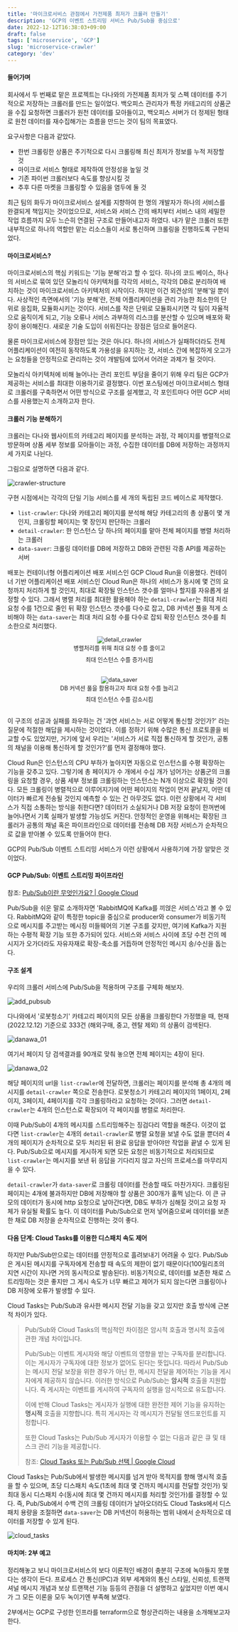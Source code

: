 ```yaml
---
title: '마이크로서비스 관점에서 가전제품 최저가 크롤러 만들기'
description: 'GCP의 이벤트 스트리밍 서비스 Pub/Sub을 중심으로'
date: 2022-12-12T16:38:03+09:00
draft: false
tags: ['microservice', 'GCP']
slug: 'microservice-crawler'
category: 'dev'
---
```


#### 들어가며

회사에서 두 번째로 맡은 프로젝트는 다나와의 가전제품 최저가 및 스펙 데이터를 주기적으로 저장하는 크롤러를 만드는 일이었다.
백오피스 관리자가 특정 카테고리의 상품군을 수집 요청하면 크롤러가 원천 데이터를 모아들이고, 백오피스 서버가 더 정제된 형태로 원천 데이터를 재수집해가는 흐름을 만드는 것이 팀의 목표였다.

요구사항은 다음과 같았다.

- 한번 크롤링한 상품은 주기적으로 다시 크롤링해 최신 최저가 정보를 누적 저장할 것
- 마이크로 서비스 형태로 제작하여 안정성을 높일 것
- 기존 파이썬 크롤러보다 속도를 향상시킬 것
- 추후 다른 마켓을 크롤링할 수 있음을 염두에 둘 것

최근 팀의 화두가 마이크로서비스 설계를 지향하여 한 명의 개발자가 하나의 서비스를 완결되게 책임지는 것이었으므로, 서비스와 서비스 간의 배치부터 서비스 내의 세밀한 작업 흐름까지 모두 느슨히 연결된 구조로 만들어내고자 하였다. 내가 맡은 크롤러 또한 내부적으로 하나의 역할만 맡는 리소스들이 서로 통신하며 크롤링을 진행하도록 구현되었다.

#### 마이크로서비스?

마이크로서비스의 핵심 키워드는 '기능 분해'라고 할 수 있다. 히나의 코드 베이스, 하나의 서비스로 묶여 있던 모놀리식 아키텍처를 각각의 서비스, 각각의 DB로 분리하여 배치하는 것이 마이크로서비스 아키텍처의 시작이다. 하지만 이건 외견상의 '분해'일 뿐이다. 사상적인 측면에서의 '기능 분해'란, 전체 어플리케이션을 관리 가능한 최소한의 단위로 응집화, 모듈화시키는 것이다. 서비스를 작은 단위로 모듈화시키면 각 팀이 자율적으로 움직이게 되고, 기능 오류나 서비스 과부하의 리스크를 분산할 수 있으며 배포와 확장이 용이해진다. 새로운 기술 도입이 쉬워진다는 장점은 덤으로 들어온다.

물론 마이크로서비스에 장점만 있는 것은 아니다. 하나의 서비스가 실패하더라도 전체 어플리케이션이 여전히 동작하도록 가용성을 유지하는 것, 서비스 간에 복잡하게 오고가는 요청들을 안정적으로 관리하는 것이 개발팀에 있어서 어려운 과제가 될 것이다.

모놀리식 아키텍처에 비해 늘어나는 관리 포인트 부담을 줄이기 위해 우리 팀은 GCP가 제공하는 서비스를 최대한 이용하기로 결정했다. 이번 포스팅에선 마이크로서비스 형태로 크롤러를 구축하면서 어떤 방식으로 구조를 설계했고, 각 포인트마다 어떤 GCP 서비스를 사용했는지 소개하고자 한다.

#### 크롤러 기능 분해하기

크롤러는 다나와 웹사이트의 카테고리 페이지를 분석하는 과정, 각 페이지를 병렬적으로 방문하며 상품 세부 정보를 모아들이는 과정, 수집한 데이터를 DB에 저장하는 과정까지 세 가지로 나뉜다.

그림으로 설명하면 다음과 같다.

![crawler-structure](crawler-structure.png)

구현 시점에서는 각각의 단일 기능 서비스를 세 개의 독립된 코드 베이스로 제작했다.

- `list-crawler`: 다나와 카테고리 페이지를 분석해 해당 카테고리의 총 상품이 몇 개인지, 크롤링할 페이지는 몇 장인지 판단하는 크롤러
- `detail-crawler`: 한 인스턴스 당 하나의 페이지를 맡아 전체 페이지를 병렬 처리하는 크롤러
- `data-saver`: 크롤링 데이터를 DB에 저장하고 DB와 관련된 각종 API를 제공하는 서버

배포는 컨테이너형 어플리케이션 배포 서비스인 GCP Cloud Run을 이용했다. 컨테이너 기반 어플리케이션 배포 서비스인 Cloud Run은 하나의 서비스가 동시에 몇 건의 요청까지 처리하게 할 것인지, 최대로 확장될 인스턴스 갯수를 얼마나 할지를 자유롭게 설정할 수 있다. 그래서 병렬 처리를 최대한 활용해야 하는 `detail-crawler`는 최대 처리 요청 수를 1건으로 줄인 뒤 확장 인스턴스 갯수를 다수로 잡고, DB 커넥션 풀을 적게 소비해야 하는 `data-saver`는 최대 처리 요청 수를 다수로 잡되 확장 인스턴스 갯수를 최소한으로 처리했다.

<div style="display: grid; gap: 1rem; grid-template-columns: repeat(auto-fit, minmax(280px, 1fr)); margin-bottom: 1rem;">
    <div style="text-align: center; font-size: 0.8rem; margin-bottom: 0.8rem;">
        <img alt="detail_crawler" src="detail_crawler.png" />
        <br/>
        <span style="display: inline-block; margin-bottom: 0.4rem;">병렬처리를 위해 최대 요청 수를 줄이고</span>
        <br/>
        <span>최대 인스턴스 수를 증가시킴</span>
    </div>
    <div style="text-align: center; font-size: 0.8rem; margin-bottom: 0.8rem;">
        <img alt="data_saver" src="product_saver.png" />
        <br/>
        <span style="display: inline-block; margin-bottom: 0.4rem;">DB 커넥션 풀을 활용하고자 최대 요청 수를 늘리고</span>
        <br/>
        <span>최대 인스턴스 수를 감소시킴</span>
    </div>
</div>

이 구조의 성공과 실패를 좌우하는 건 '과연 서비스는 서로 어떻게 통신할 것인가?' 라는 질문에 적절한 해답을 제시하는 것이었다. 이를 정하기 위해 수많은 통신 프로토콜을 비교할 수도 있었지만, 거기에 앞서 우리는 '서비스가 서로 직접 통신하게 할 것인가, 공통의 채널을 이용해 통신하게 할 것인가?'를 먼저 결정해야 했다.

Cloud Run은 인스턴스의 CPU 부하가 높아지면 자동으로 인스턴스를 수평 확장하는 기능을 갖추고 있다. 그렇기에 총 페이지가 수 개에서 수십 개가 넘어가는 상품군의 크롤링을 요청할 경우, 상품 세부 정보를 크롤링하는 인스턴스는 N개 이상으로 확장될 것이다. 모든 크롤링이 병렬적으로 이루어지기에 어떤 페이지의 작업이 먼저 끝날지, 어떤 데이터가 빠르게 전송될 것인지 예측할 수 있는 건 아무것도 없다. 이런 상황에서 각 서비스가 직접 소통하는 방식을 취한다면? 데이터가 소실되거나 DB 저장 요청이 한꺼번에 늘어나면서 기록 실패가 발생할 가능성도 커진다. 안정적인 운영을 위해서는 확장된 크롤러가 공통의 채널 혹은 파이프라인으로 데이터를 전송해 DB 저장 서비스가 순차적으로 값을 받아볼 수 있도록 만들어야 한다.

GCP의 Pub/Sub 이벤트 스트리밍 서비스가 이런 상황에서 사용하기에 가장 알맞은 것이었다.

#### GCP Pub/Sub: 이벤트 스트리밍 파이프라인

참조: [Pub/Sub이란 무엇인가요? | Google Cloud](https://cloud.google.com/pubsub/docs/overview?hl=ko)

Pub/Sub을 쉬운 말로 소개하자면 'RabbitMQ에 Kafka를 끼얹은 서비스'라고 볼 수 있다. RabbitMQ와 같이 특정한 topic을 중심으로 producer와 consumer가 비동기적으로 메시지를 주고받는 메시징 미들웨어의 기본 구조를 갖지만, 여기에 Kafka가 지원하는 수평적 확장 기능 또한 추가되어 있다. 서비스와 서비스 사이에 초당 수천 건의 메시지가 오가더라도 자유자재로 확장-축소를 거듭하며 안정적인 메시지 송/수신을 돕는다.

#### 구조 설계

우리의 크롤러 서비스에 Pub/Sub을 적용하며 구조를 구체화 해보자.

![add_pubsub](add_pubsub.png)

다나와에서 '로봇청소기' 카테고리 페이지의 모든 상품을 크롤링한다 가정했을 때, 현재 (2022.12.12) 기준으로 333건 (해외구매, 중고, 렌탈 제외) 의 상품이 검색된다.

![danawa_01](danawa_01.png)

여기서 페이지 당 검색결과를 90개로 맞춰 놓으면 전체 페이지는 4장이 된다.

![danawa_02](danawa_02.png)

해당 페이지의 url을 `list-crawler`에 전달하면, 크롤러는 페이지를 분석해 총 4개의 메시지를 `detail-crawler` 쪽으로 전송한다. 로봇청소기 카테고리 페이지의 1페이지, 2페이지, 3페이지, 4페이지를 각각 크롤링하라고 요청하는 것이다. 그러면 `detail-crawler`는 4개의 인스턴스로 확장되어 각 페이지를 병렬로 처리한다.

이때 Pub/Sub이 4개의 메시지를 스트리밍해주는 징검다리 역할을 해준다. 이것이 없다면 `list-crawler`는 4개의 `detail-crawler`로 병렬 요청을 보낼 수도 없을 뿐더러 4개의 페이지가 순차적으로 모두 처리된 뒤 완료 응답을 받아야만 작업을 끝낼 수 있게 된다. Pub/Sub으로 메시지를 게시하게 되면 모든 요청은 비동기적으로 처리되므로 `list-crawler`는 메시지를 보낸 뒤 응답을 기다리지 않고 자신의 프로세스를 마무리지을 수 있다.

`detail-crawler`가 `data-saver`로 크롤링 데이터를 전송할 때도 마찬가지다. 크롤링된 페이지는 4개에 불과하지만 DB에 저장해야 할 상품은 300개가 훌쩍 넘는다. 이 큰 규모의 데이터가 동시에 http 요청으로 날아간다면, DB도 부하가 심해질 것이고 요청 자체가 유실될 확률도 높다. 이 데이터를 Pub/Sub으로 먼저 넣어줌으로써 데이터를 보존한 채로 DB 저장을 순차적으로 진행하는 것이 좋다.

#### 다음 단계: Cloud Tasks를 이용한 디스패치 속도 제어

하지만 Pub/Sub만으로는 데이터를 안정적으로 흘려보내기 어려울 수 있다. Pub/Sub은 게시된 메시지를 구독자에게 전송할 때 속도의 제한이 없기 때문이다(100밀리초의 지연 시간이 지나면 거의 동시적으로 발송된다). 비동기적으로, 데이터를 보존한 채로 스트리밍하는 것은 좋지만 그 게시 속도가 너무 빠르고 제어가 되지 않는다면 크롤링이나 DB 저장에 오류가 발생할 수 있다.

Cloud Tasks는 Pub/Sub과 유사한 메시지 전달 기능을 갖고 있지만 호출 방식에 근본적 차이가 있다.

> Pub/Sub와 Cloud Tasks의 핵심적인 차이점은 암시적 호출과 명시적 호출에 관한 개념 차이입니다.
>
> Pub/Sub는 이벤트 게시자와 해당 이벤트의 영향을 받는 구독자를 분리합니다. 이는 게시자가 구독자에 대한 정보가 없어도 된다는 뜻입니다. 따라서 Pub/Sub는 메시지 전달 보장을 위한 경우가 아닌 한, 메시지 전달을 제어하는 기능을 게시자에게 제공하지 않습니다. 이러한 방식으로 Pub/Sub는 **암시적** 호출을 지원합니다. 즉 게시자는 이벤트를 게시하여 구독자의 실행을 암시적으로 유도합니다.
>
> 이에 반해 Cloud Tasks는 게시자가 실행에 대한 완전한 제어 기능을 유지하는 **명시적** 호출을 지향합니다. 특히 게시자는 각 메시지가 전달될 엔드포인트를 지정합니다.
>
> 또한 Cloud Tasks는 Pub/Sub 게시자가 이용할 수 없는 다음과 같은 큐 및 태스크 관리 기능을 제공합니다.
>
> 참조: [Cloud Tasks 또는 Pub/Sub 선택 | Google Cloud](https://cloud.google.com/tasks/docs/comp-pub-sub)

Cloud Tasks는 Pub/Sub에서 발생한 메시지를 넘겨 받아 목적지를 향해 명시적 호출을 할 수 있으며, 초당 디스패치 속도(1초에 최대 몇 건까지 메시지를 전달할 것인가) 및 최대 동시 디스패치 수(동시에 최대 몇 건까지 메시지를 처리할 것인가)를 결정할 수 있다. 즉, Pub/Sub에서 수백 건의 크롤링 데이터가 날아오더라도 Cloud Tasks에서 디스패치 용량을 조절하면 `data-saver`는 DB 커넥션이 허용하는 범위 내에서 순차적으로 데이터를 저장할 수 있게 된다.

![cloud_tasks](cloud_tasks.png)

#### 마치며: 2부 예고

정리해놓고 보니 마이크로서비스의 보다 이론적인 배경이 충분히 구조에 녹아들지 못했다는 생각이 든다. 프로세스 간 통신(IPC)과 외부 세계와의 통신 스타일, 신뢰성, 트랜잭셔널 메시지 개념과 보상 트랜잭션 기능 등등의 관점을 더 설명하고 싶었지만 이번 예시가 그 모든 이론을 모두 녹이기엔 부족해 보였다.

2부에서는 GCP로 구성한 인프라를 terraform으로 형상관리하는 내용을 소개해보고자 한다.
